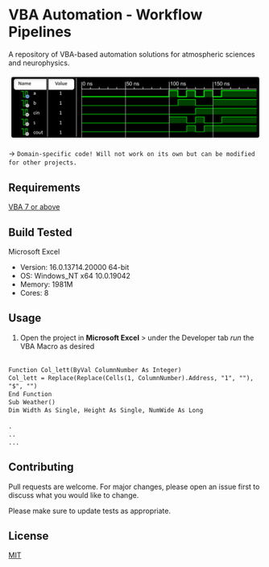 # VBA Automation - Workflow Pipelines

A repository of VBA-based automation solutions for atmospheric sciences and neurophysics.

![](https://github.com/sabneet95/Digital-Logic/blob/master/simulation.jpg)

→ `Domain-specific code! Will not work on its own but can be modified for other projects.`

## Requirements

[VBA 7 or above](https://docs.microsoft.com/en-us/office/vba/library-reference/concepts/getting-started-with-vba-in-office)

## Build Tested

Microsoft Excel
* Version: 16.0.13714.20000 64-bit
* OS: Windows_NT x64 10.0.19042
* Memory: 1981M
* Cores: 8

## Usage

1)	Open the project in **Microsoft Excel** > under the Developer tab _run_ the VBA Macro as desired

```VBA

Function Col_lett(ByVal ColumnNumber As Integer)
Col_lett = Replace(Replace(Cells(1, ColumnNumber).Address, "1", ""), "$", "")
End Function
Sub Weather()
Dim Width As Single, Height As Single, NumWide As Long

.
..
...

```

## Contributing

Pull requests are welcome. For major changes, please open an issue first to discuss what you would like to change.

Please make sure to update tests as appropriate.


## License
[MIT](https://choosealicense.com/licenses/mit/)

